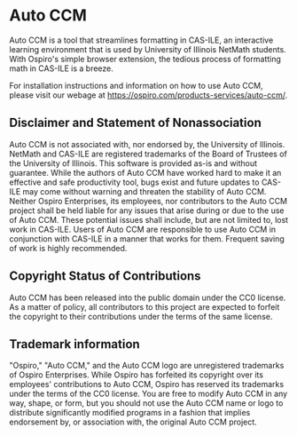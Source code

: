 # Auto CCM
Auto CCM is a tool that streamlines formatting in CAS-ILE, an interactive learning environment that is used by University of Illinois NetMath students. With Ospiro's simple browser extension, the tedious process of formatting math in CAS-ILE is a breeze.

For installation instructions and information on how to use Auto CCM, please visit our webage at https://ospiro.com/products-services/auto-ccm/.

## Disclaimer and Statement of Nonassociation
Auto CCM is not associated with, nor endorsed by, the University of Illinois. NetMath and CAS-ILE are registered trademarks of the Board of Trustees of the University of Illinois. This software is provided as-is and without guarantee. While the authors of Auto CCM have worked hard to make it an effective and safe productivity tool, bugs exist and future updates to CAS-ILE may come without warning and threaten the stability of Auto CCM. Neither Ospiro Enterprises, its employees, nor contributors to the Auto CCM project shall be held liable for any issues that arise during or due to the use of Auto CCM. These potential issues shall include, but are not limited to, lost work in CAS-ILE. Users of Auto CCM are responsible to use Auto CCM in conjunction with CAS-ILE in a manner that works for them. Frequent saving of work is highly recommended. 

## Copyright Status of Contributions
Auto CCM has been released into the public domain under the CC0 license. As a matter of policy, all contributors to this project are expected to forfeit the copyright to their contributions under the terms of the same license. 

## Trademark information
"Ospiro," "Auto CCM," and the Auto CCM logo are unregistered trademarks of Ospiro Enterprises. While Ospiro has forfeited its copyright over its employees' contributions to Auto CCM, Ospiro has reserved its trademarks under the terms of the CC0 license. You are free to modify Auto CCM in any way, shape, or form, but you should not use the Auto CCM name or logo to distribute significantly modified programs in a fashion that implies endorsement by, or association with, the original Auto CCM project. 
